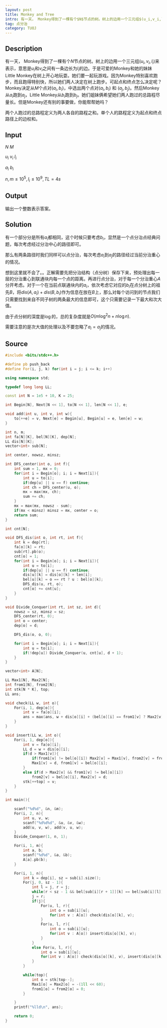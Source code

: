 ```yaml
---
layout: post
title: Monkey and Tree
intro: 有一天， Monkey得到了一棵有个$N$节点的树。树上的边用一个三元组$(u_i,v_i,l_i)$来表示，意思是$u_i$和$v_i$之间有一条边长为$l_i$的边。于是可爱的Monkey和她的妹妹Little Monkey在树上开心地玩耍。她们要一起玩游戏。因为Monkey特别喜欢跑步，而且跑得特别快，所以她们两人决定在树上跑步。可起点和终点怎么决定呢？Monkey决定从$M$个点对$(a_i,b_i)$，中选出两个点对$(a_i,b_i)$ 和 $(a_j,b_j)$。然
tag: 点分治
category: TUOJ
---
```


Description
---

有一天， Monkey得到了一棵有个$N$节点的树。树上的边用一个三元组$(u_i,v_i,l_i)$来表示，意思是$u_i$和$v_i$之间有一条边长为$l_i$的边。于是可爱的Monkey和她的妹妹Little Monkey在树上开心地玩耍。她们要一起玩游戏。因为Monkey特别喜欢跑步，而且跑得特别快，所以她们两人决定在树上跑步。可起点和终点怎么决定呢？Monkey决定从$M$个点对$(a_i,b_i)$，中选出两个点对$(a_i,b_i)$ 和 $(a_j,b_j)$。然后Monkey从$a_i$跑到$a_j$，Little Monkey从$b_i$跑到$b_j$。她们姐妹俩希望她们两人跑过的总路程尽量长。但是Monkey还有别的事要做，你能帮帮她吗？

两个人跑过的总路程定义为两人各自的路程之和。单个人的路程定义为起点和终点路径上的边权和。

Input
---

$N\ M$

$u_i\ v_i\ l_i$

$a_i\ b_i$

$n, m \le 10^5, l_i \le 10^9, TL = 4s$

Output
---

输出一个整数表示答案。

Solution
---

有一个部分分是所有$a_i$都相同，这个时候只要考虑$b_i$，显然是一个点分治点经典问题，每次考虑经过分治中心的路径即可。

那么有两条路径时我们同样可以点分治，每次考虑$a_i$到$a_j$的路径经过当前分治重心的情况。

想到这里就不会了。。正解需要先把分治结构（点分树）保存下来，预处理出每一层的分治重心到联通块内每一个点的距离。再进行点分治，对于每一个分治重心$A$分开考虑。对于一个在当前点联通块内的$a_i$，依次考虑它对应的$b_i$在点分树上的祖先$B$，将$dis(A, a_i) + dis(B, b_i)$作为信息在放在$B$上，那么对每个访问到的节点我们只需要找到来自不同子树的两条最大的信息即可，这个只需要记录一下最大和次大值。

由于点分树的深度是$\log$的，总的复杂度就是$O(m \log^2 n + n \log n)$.

需要注意的是次大值的处理以及不要忽略了$a_i = a_j$的情况。

Source
---

```c++
#include <bits/stdc++.h>

#define pb push_back
#define For(i, j, k) for(int i = j; i <= k; i++)

using namespace std;

typedef long long LL;

const int N = 1e5 + 10, K = 25;

int Begin[N], Next[N << 1], to[N << 1], len[N << 1], e;

void add(int u, int v, int w){
	to[++e] = v, Next[e] = Begin[u], Begin[u] = e, len[e] = w;
}

int n, m;
int fa[N][K], bel[N][K], dep[N];
LL dis[N][K];
vector<int> sub[N];

int center, nowsz, minsz;

int DFS_center(int o, int f){
	int sum = 1, mx = 0;
	for(int i = Begin[o]; i; i = Next[i]){
		int u = to[i];
		if(dep[u] || u == f) continue;
		int ch = DFS_center(u, o);
		mx = max(mx, ch);
		sum += ch;
	}
	mx = max(mx, nowsz - sum);
	if(mx < minsz) minsz = mx, center = o;
	return sum;
}

int cnt[N];

void DFS_dis(int o, int rt, int f){
	int k = dep[rt];
	fa[o][k] = rt;
	sub[rt].pb(o);
	cnt[o] = 1;
	for(int i = Begin[o]; i; i = Next[i]){
		int u = to[i];
		if(dep[u] || u == f) continue;
		dis[u][k] = dis[o][k] + len[i];
		bel[u][k] = o == rt ? u : bel[o][k];
		DFS_dis(u, rt, o);
		cnt[o] += cnt[u];
	}
}

void Divide_Conquer(int rt, int sz, int d){	
	nowsz = sz, minsz = sz;
	DFS_center(rt, 0);
	int o = center;
	dep[o] = d;

	DFS_dis(o, o, 0);

	for(int i = Begin[o]; i; i = Next[i]){
		int u = to[i];
		if(!dep[u]) Divide_Conquer(u, cnt[u], d + 1);
	}
}

vector<int> A[N];

LL Max1[N], Max2[N];
int from1[N], from2[N];
int stk[N * K], top;
LL ans;

void check(LL w, int o){
	For(i, 1, dep[o]){
		int v = fa[o][i];
		ans = max(ans, w + dis[o][i] + (bel[o][i] == from1[v] ? Max2[v] : Max1[v]));
	}
}

void insert(LL w, int o){
	For(i, 1, dep[o]){
		int v = fa[o][i];
		LL d = w + dis[o][i];
		if(d > Max1[v]){
			if(from1[v] != bel[o][i]) Max2[v] = Max1[v], from2[v] = from1[v];
			Max1[v] = d, from1[v] = bel[o][i];
		}
		else if(d > Max2[v] && from1[v] != bel[o][i])
			from2[v] = bel[o][i], Max2[v] = d;
		stk[++top] = v;
	}
}

int main(){

	scanf("%d%d", &n, &m);
	For(i, 2, n){
		int u, v, w;
		scanf("%d%d%d", &u, &v, &w);
		add(u, v, w), add(v, u, w);
	}
	Divide_Conquer(1, n, 1);

	For(i, 1, m){
		int a, b;
		scanf("%d%d", &a, &b);
		A[a].pb(b);
	}

	For(i, 1, n){
		int k = dep[i], sz = sub[i].size();
		For(j, 0, sz - 1){
			int l = j, r = j;
			while(r < sz - 1 && bel[sub[i][r + 1]][k] == bel[sub[i][l]][k]) ++r;
			j = r;
			if(j){
				For(u, l, r){
					int o = sub[i][u];
					for(int v : A[o]) check(dis[o][k], v);
				}
				For(u, l, r){
					int o = sub[i][u];
					for(int v : A[o]) insert(dis[o][k], v);
				}
			}
			else For(u, l, r){
				int o = sub[i][u];
				for(int v : A[o]) check(dis[o][k], v), insert(dis[o][k], v);
			}
		}

		while(top){
			int o = stk[top--];
			Max1[o] = Max2[o] = -(1ll << 60);
			from1[o] = from2[o] = 0;
		}

	}
	printf("%lld\n", ans);

	return 0;
}
```
